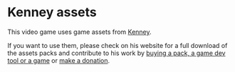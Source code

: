 # Kenney assets

This video game uses game assets from [Kenney](https://kenney.nl).

If you want to use them, please check on his website for a full download of the assets packs and contribute to his work by [buying a pack, a game dev tool or a game](https://kenney.itch.io) or [make a donation](https://www.kenney.nl/donate).
